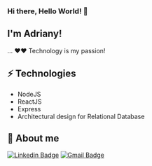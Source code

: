 ### Hi there, Hello World! 👋
 
## I'm Adriany! 
 
… ❤️❤️ Technology is my passion!  

## ⚡ Technologies

- NodeJS
- ReactJS
- Express
- Architectural design for Relational Database 

## 💬 About me 

[![Linkedin Badge](https://img.shields.io/badge/-LinkedIn-blue?style=flat-square&logo=Linkedin&logoColor=white&link=https://www.linkedin.com/in/adriany-aires/)](https://www.linkedin.com/in/adriany-aires)
[![Gmail Badge](https://img.shields.io/badge/-Gmail-c14438?style=flat-square&logo=Gmail&logoColor=white&link=mailto:adrinyaires@gmail.com)](mailto:adrinyaires@gmail.com)

